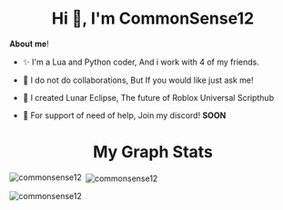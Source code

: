 <h1 align="center">Hi 👋, I'm CommonSense12</h1>
𝐀𝐛𝐨𝐮𝐭 𝐦𝐞!

- ✨️ I'm a Lua and Python coder, And i work with 4 of my friends.

- 🎉 I do not do collaborations, But If you would like just ask me!

- 🎊 I created Lunar Eclipse, The future of Roblox Universal Scripthub

- 🌙 For support of need of help, Join my discord! **SOON**

<h1 align="center">My Graph Stats</h1>

<p><img align="left" src="https://github-readme-stats.vercel.app/api/top-langs?username=commonsense12&show_icons=true&locale=en&layout=compact&theme=tokyonight" alt="commonsense12" /></p>

<p>&nbsp;<img align="center" src="https://github-readme-stats.vercel.app/api?username=commonsense12&show_icons=true&locale=en&theme=tokyonight" alt="commonsense12" /></p>

<p><img align="center" src="https://github-readme-streak-stats.herokuapp.com/?user=commonsense12&&theme=tokyonight" alt="commonsense12" /></p>



